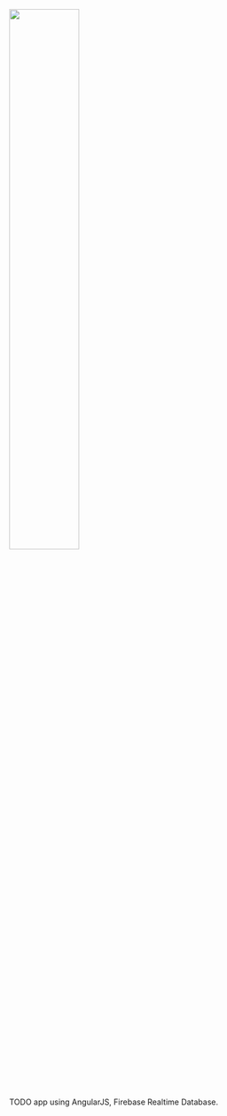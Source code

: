 <img src="https://raw.githubusercontent.com/okue/firebase-todo/master/ftodo.ico" width="50%">

TODO app using AngularJS, Firebase Realtime Database.

